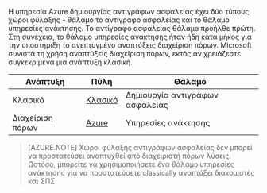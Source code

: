 Η υπηρεσία Azure δημιουργίας αντιγράφων ασφαλείας έχει δύο τύπους χώροι φύλαξης - θάλαμο το αντίγραφο ασφαλείας και το θάλαμο υπηρεσίες ανάκτησης. Το αντίγραφο ασφαλείας θάλαμο προήλθε πρώτη. Στη συνέχεια, το θάλαμο υπηρεσίες ανάκτησης ήταν ήδη κατά μήκος για την υποστήριξη το ανεπτυγμένο αναπτύξεις διαχείριση πόρων. Microsoft συνιστά τη χρήση αναπτύξεις διαχείριση πόρων, εκτός αν χρειάζεστε συγκεκριμένα μια ανάπτυξη κλασική.

| **Ανάπτυξη** | **Πύλη** | **Θάλαμο** |
|-----------|------|-----|
|Κλασικό|[Κλασικό](https://manage.windowsazure.com)|Δημιουργία αντιγράφων ασφαλείας|
|Διαχείριση πόρων|[Azure](https://portal.azure.com)|Υπηρεσίες ανάκτησης|

> [AZURE.NOTE] Χώροι φύλαξης αντιγράφων ασφαλείας δεν μπορεί να προστατεύσει αναπτυχθεί από διαχειριστή πόρων λύσεις. Ωστόσο, μπορείτε να χρησιμοποιήσετε ένα θάλαμο υπηρεσίες ανάκτησης για να προστατεύσετε classically αναπτύξει διακομιστές και ΣΠΣ.  
